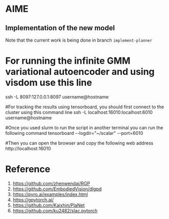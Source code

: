# AIME
## Implementation of the new model
Note that the current work is being done in branch `implement-planner`

# For running the infinite GMM variational autoencoder and using visdom use this line 
ssh -L 8097:127.0.0.1:8097 username@hostname
 
#For tracking the results using tensorboard, you should first connect to the cluster using this command line
ssh -L localhost:16010:localhost:6010 username@hostname

#Once you used slurm to run the script in another terminal you can run the following command
tensorboard --logdir="~/scalar" --port=6010

#Then you can open the browser and copy the following web address
http://localhost:16010 

# Reference
1. https://github.com/zhenwendai/RGP
2. https://github.com/EmbodiedVision/dlgpd
3. https://pyro.ai/examples/index.html
4. https://gpytorch.ai/
5. https://github.com/Kaixhin/PlaNet
6. https://github.com/ku2482/slac.pytorch
